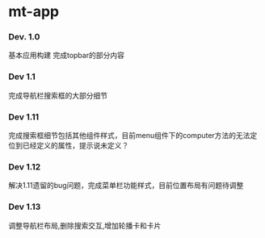 # mt-app



### Dev. 1.0

基本应用构建 完成topbar的部分内容



### Dev 1.1 

完成导航栏搜索框的大部分细节



### Dev 1.11

完成搜索框细节包括其他组件样式，目前menu组件下的computer方法的无法定位到已经定义的属性，提示说未定义？



### Dev 1.12

解决1.11遗留的bug问题，完成菜单栏功能样式，目前位置布局有问题待调整



### Dev 1.13

调整导航栏布局,删除搜索交互,增加轮播卡和卡片